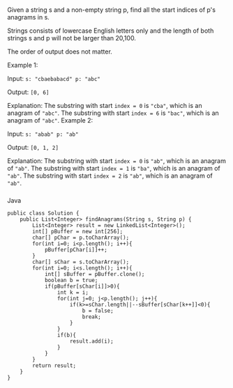###
Given a string s and a non-empty string p, find all the start indices of p's anagrams in s.

Strings consists of lowercase English letters only and the length of both strings s and p will not be larger than 20,100.

The order of output does not matter.

Example 1:

Input:
`s: "cbaebabacd" p: "abc"`

Output:
`[0, 6]`

Explanation:
The substring with start `index = 0` is `"cba"`, which is an anagram of `"abc"`.
The substring with start `index = 6` is `"bac"`, which is an anagram of `"abc"`.
Example 2:

Input:
`s: "abab" p: "ab"`

Output:
`[0, 1, 2]`

Explanation:
The substring with start `index = 0` is `"ab"`, which is an anagram of `"ab"`.
The substring with start `index = 1` is `"ba"`, which is an anagram of `"ab"`.
The substring with start `index = 2` is `"ab"`, which is an anagram of `"ab"`.

###
Java

```
public class Solution {
    public List<Integer> findAnagrams(String s, String p) {
        List<Integer> result = new LinkedList<Integer>();
        int[] pBuffer = new int[256];
        char[] pChar = p.toCharArray();
        for(int i=0; i<p.length(); i++){
            pBuffer[pChar[i]]++;
        }
        char[] sChar = s.toCharArray();
        for(int i=0; i<s.length(); i++){
            int[] sBuffer = pBuffer.clone();
            boolean b = true;
            if(pBuffer[sChar[i]]>0){
                int k = i;
                for(int j=0; j<p.length(); j++){
                    if(k>=sChar.length||--sBuffer[sChar[k++]]<0){
                        b = false;
                        break;
                    }
                }
                if(b){
                    result.add(i);
                }
            }
        }
        return result;
    }
}
```